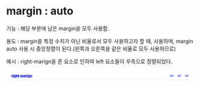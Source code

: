 # margin : auto

기능 : 해당 부분에 남은 margin을 모두 사용함.

용도 : margin을 특정 수치가 아닌 비율로서 모두 사용하고자 할 때, 사용하며, margin auto 사용 시 중앙정렬이 된다.(왼쪽과 오른쪽을 같은 비율로 모두 사용하므로)

예시 :   right-marign을 준 요소로 인하여 left 요소들이 우측으로 정렬되었다.



<img src='marginAuto.assets/image-20220608165149598.png'/>